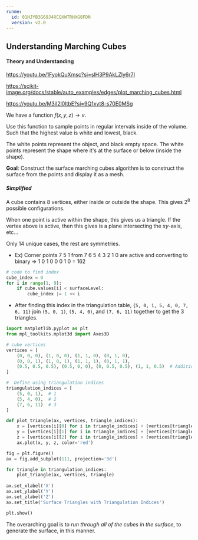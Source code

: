 ```yaml
---
runme:
  id: 01HJYB3G69J4XCQXWTRHXG8FDN
  version: v2.0
---
```


## Understanding Marching Cubes

#### Theory and Understanding

https://youtu.be/1FyokQuXmsc?si=slH3P9AkLZly6r7I

https://scikit-image.org/docs/stable/auto_examples/edges/plot_marching_cubes.html

https://youtu.be/M3iI2l0ltbE?si=9Q1xyt8-s70E0MSg

We have a function $f(x,y,z) → v$.

Use this function to sample points in regular intervals inside of the volume. Such that the highest value is white and lowest, black.

The white points represent the object, and black empty space. The white points represent the shape where it's at the surface or below (inside the shape).

**Goal**: Construct the surface marching cubes algorithm is to construct the surface from the points and display it as a mesh.

#### *Simplified*

A cube contains 8 vertices, either inside or outside the shape. This gives $2^8$ possible configurations.

When one point is active within the shape, this gives us a triangle. If the vertex above is active, then this gives is a plane intersecting the $xy$-axis, etc...

Only 14 unique cases, the rest are symmetries.

- Ex) Corner points 7 5 1 from 7 6 5 4 3 2 1 0 are active and converting to binary ⇒ 1 0 1 0 0 0 1 0 = 162

```python {"id":"01HJYC04KAEKDVXHPSQTTPJ9NB"}
# code to find index 
cube_index = 0
for i in range(1, 9):
    if cube.values[i] < surfaceLevel:
        cube_index |= 1 << i
```

- After finding this index in the triangulation table,  `{5, 0, 1, 5, 4, 0, 7, 6, 11}` join `(5, 0, 1)`, `(5, 4, 0)`, and `(7, 6, 11)` together to get the 3 triangles.

```python {"id":"01HJYCABWBQBQXWFHYJEA3MFFJ"}
import matplotlib.pyplot as plt
from mpl_toolkits.mplot3d import Axes3D

# cube vertices
vertices = [
    (0, 0, 0), (1, 0, 0), (1, 1, 0), (0, 1, 0),
    (0, 0, 1), (1, 0, 1), (1, 1, 1), (0, 1, 1),
    (0.5, 0.5, 0.5), (0.5, 0, 0), (0, 0.5, 0.5), (1, 1, 0.5)  # Additional vertices for the 11th index
]

#  Define using triangulation indices
triangulation_indices = [
    (5, 0, 1),  # 1
    (5, 4, 0),  # 2
    (7, 6, 11)  # 3
]

def plot_triangle(ax, vertices, triangle_indices):
    x = [vertices[i][0] for i in triangle_indices] + [vertices[triangle_indices[0]][0]]
    y = [vertices[i][1] for i in triangle_indices] + [vertices[triangle_indices[0]][1]]
    z = [vertices[i][2] for i in triangle_indices] + [vertices[triangle_indices[0]][2]]
    ax.plot(x, y, z, color='red')

fig = plt.figure()
ax = fig.add_subplot(111, projection='3d')

for triangle in triangulation_indices:
    plot_triangle(ax, vertices, triangle)
    
ax.set_xlabel('X')
ax.set_ylabel('Y')
ax.set_zlabel('Z')
ax.set_title('Surface Triangles with Triangulation Indices')

plt.show()

```

The overarching goal is to *run through all of the cubes in the surface*, to generate the surface, in this manner.